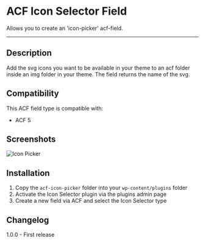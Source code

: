 # ACF Icon Selector Field

Allows you to create an 'icon-picker' acf-field.

-----------------------

## Description ##

Add the svg icons you want to be available in your theme to an acf folder inside an img folder in your theme. The field returns the name of the svg.

## Compatibility ##

This ACF field type is compatible with:
* ACF 5

## Screenshots ##

![Icon Picker](https://raw.githubusercontent.com/houke/acf-icon-picker/master/screenshots/example.png)


## Installation ##

1. Copy the `acf-icon-picker` folder into your `wp-content/plugins` folder
2. Activate the Icon Selector plugin via the plugins admin page
3. Create a new field via ACF and select the Icon Selector type

## Changelog ##

1.0.0 - First release

